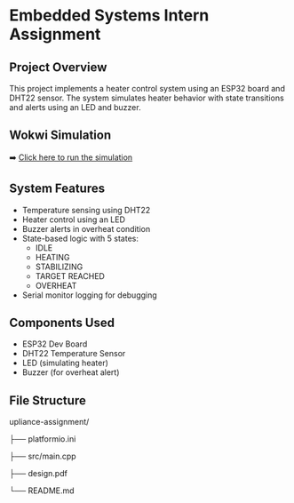# Embedded Systems Intern Assignment

## Project Overview
This project implements a heater control system using an ESP32 board and DHT22 sensor. The system simulates heater behavior with state transitions and alerts using an LED and buzzer.

## Wokwi Simulation
➡️ [Click here to run the simulation](https://wokwi.com/projects/438090817197413377)

## System Features
- Temperature sensing using DHT22
- Heater control using an LED
- Buzzer alerts in overheat condition
- State-based logic with 5 states:
  - IDLE
  - HEATING
  - STABILIZING
  - TARGET REACHED
  - OVERHEAT
 - Serial monitor logging for debugging

## Components Used
- ESP32 Dev Board
- DHT22 Temperature Sensor
- LED (simulating heater)
- Buzzer (for overheat alert)

## File Structure
upliance-assignment/

├── platformio.ini    

├── src/main.cpp         

├── design.pdf

└── README.md
